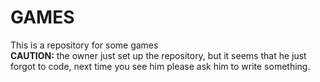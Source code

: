 # **GAMES**
This is a repository for some games</br>
**CAUTION:** the owner just set up the repository, but it seems that he just forgot to code, next time you see him please ask him to write something.